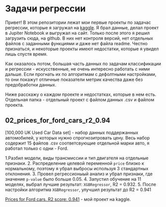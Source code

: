 # Задачи регрессии

Привет! В этом репозитории лежат мои первые проекты по задачас регрессии, которые я загружал на [kaggle](https://www.kaggle.com/agleev). Я брал данные, делал проект в Jupiter Notebook и выгружал на сайт. Только после этого я решил загрузить сюда, на github. В них нет контроля версий, нет отдельных файлов с заданными функциями и даже нет файла readme. Честно признаться, и некоторые проекты имеют недостатки, которые я увидел лишь спустя время.

Как оказалось потом, большая часть данных по задачам классификации и регрессии - искусственные, не очень интересно работать с ними дальше. Если прогнать их по алгоритмам с дефолтными настройками, то они покажут отличные показатели метрик качества даже без предобработки данных.

Ниже расскажу о каждом проекте и недостатках, которые в нем есть. Отдельная папка - отдельный проект с файлом данных .csv и файлом проекта.

## 02_prices_for_ford_cars_r2_0.94

[100,000 UK Used Car Data set] - набор данных поддержанных автомобилей, у которых нужно спрогнозитровать цену. Весь набор содержит 15 файлов .csv соответсвующие отдельной марки авто, я работал только с одни - Ford.

1.Разбил модели, виды трансмиссии и тип двигателя на отдельные признаки.
2. Распределение целевой переменной `price` близко к нормальному, поэтому я убрал выбросы используя 3 стандартных отклонения.
3. Провел регрессионыый анализ и убрал признаки, где значение `p-value` было больше 0.05.
4. Запустил обучение на 11 моделях, выбрал лучшие результат: `XGBRegressor`, R2 = 0.932.
5. После настройки алгоритма `XGBRegressor`, улучшил результат до R2 = 0.941

[Prices for Ford cars. R2 score: 0.941](https://www.kaggle.com/agleev/prices-for-ford-cars-r2-score-0-941) - мой проект на kaggle.
